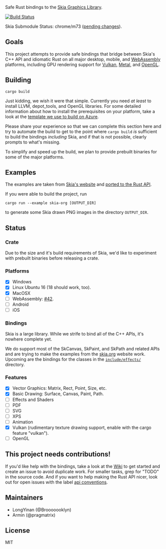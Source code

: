 Safe Rust bindings to the [Skia Graphics Library](https://skia.org/).

[![Build Status](https://dev.azure.com/pragmatrix-github/rust-skia/_apis/build/status/rust-skia.rust-skia?branchName=master)](https://dev.azure.com/pragmatrix-github/rust-skia/_build/latest?definitionId=2&branchName=master)

Skia Submodule Status: chrome/m73 ([pending changes][skiapending]).

[skiapending]: https://github.com/google/skia/compare/2c36ee834ae04d036363cd3b8f3f33ec65d657f0...chrome/m73

## Goals

This project attempts to provide safe bindings that bridge between Skia's C++ API and idiomatic Rust on all major desktop, mobile, and [WebAssembly](https://en.wikipedia.org/wiki/WebAssembly) platforms, including GPU rendering support for [Vulkan](https://en.wikipedia.org/wiki/Vulkan_(API)), [Metal](https://en.wikipedia.org/wiki/Metal_(API)), and [OpenGL](https://en.wikipedia.org/wiki/OpenGL).

## Building

`cargo build`

Just kidding, we wish it were that simple. Currently you need _at least_ to install LLVM, depot_tools, and OpenGL libraries. For some detailed information about how to install the prerequisites on your platform, take a look at the [template we use to build on Azure](https://github.com/rust-skia/rust-skia/blob/master/azure-pipelines-template.yml).

Please share your experience so that we can complete this section here and try to automate the build to get to the point where `cargo build` _is_ sufficient to build the bindings _including_ Skia, and if that is not possible, clearly prompts to what's missing.

To simplify and speed up the build, we plan to provide prebuilt binaries for some of the major platforms.

## Examples

The examples are taken from [Skia's website](https://skia.org/) and [ported to the Rust API](skia-safe/examples/skia-org).

If you were able to build the project, run

`cargo run --example skia-org [OUTPUT_DIR]` 

to generate some Skia drawn PNG images in the directory `OUTPUT_DIR`.

## Status

### Crate

Due to the size and it's build requirements of Skia, we'd like to experiment with prebuilt binaries before releasing a crate.

### Platforms

- [x] Windows
- [x] Linux Ubuntu 16 (18 should work, too).
- [x] MacOSX
- [ ] WebAssembly: [#42](https://github.com/rust-skia/rust-skia/pull/42).
- [ ] Android
- [ ] iOS

### Bindings

Skia is a large library. While we strife to bind all of the C++ APIs, it's nowhere complete yet. 

We do support most of the SkCanvas, SkPaint, and SkPath and related APIs and are trying to make the examples from the [skia.org](https://skia.org/) website work. Upcoming are the bindings for the classes in the [`include/effects/`](https://github.com/google/skia/tree/2c36ee834ae04d036363cd3b8f3f33ec65d657f0/include/effects) directory.

### Features

- [x] Vector Graphics: Matrix, Rect, Point, Size, etc.
- [x] Basic Drawing: Surface, Canvas, Paint, Path.
- [ ] Effects and Shaders
- [ ] PDF
- [ ] SVG
- [ ] XPS
- [ ] Animation
- [x] Vulkan (rudimentary texture drawing support, enable with the cargo feature "vulkan").
- [ ] OpenGL

## This project needs contributions!

If you'd like help with the bindings, take a look at the [Wiki](https://github.com/rust-skia/rust-skia/wiki) to get started and create an issue to avoid duplicate work. For smaller tasks, grep for "TODO" in the source code. And if you want to help making the Rust API nicer, look out for open issues with the label [api conventions](https://github.com/rust-skia/rust-skia/issues?q=is%3Aissue+is%3Aopen+label%3A%22api+conventions%22).

## Maintainers

- LongYinan (@Brooooooklyn)
- Armin (@pragmatrix)

## License

MIT

